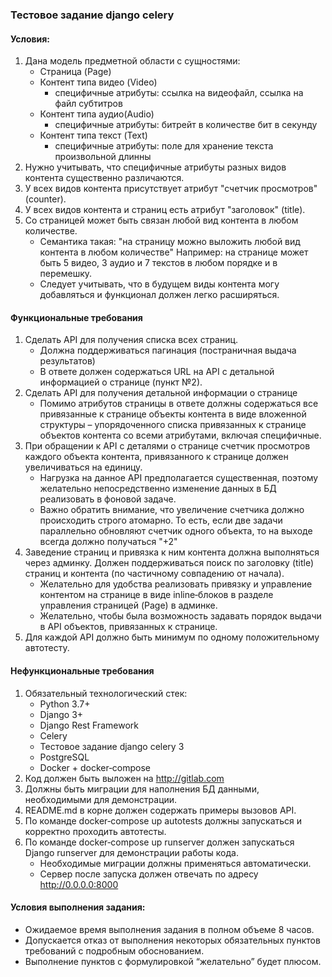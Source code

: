### Тестовое задание django celery

#### Условия:
1. Дана модель предметной области с сущностями:
   - Страница (Page)
   - Контент типа видео (Video)
     - специфичные атрибуты: ссылка на видеофайл, ссылка на файл субтитров
   - Контент типа аудио(Audio)
     - специфичные атрибуты: битрейт в количестве бит в секунду
   - Контент типа текст (Text)
     - специфичные атрибуты: поле для хранение текста произвольной длинны
2. Нужно учитывать, что специфичные атрибуты разных видов контента
существенно различаются.
3. У всех видов контента присутствует атрибут "счетчик просмотров" (counter).
4. У всех видов контента и страниц есть атрибут "заголовок" (title).
5. Со страницей может быть связан любой вид контента в любом количестве.
   - Семантика такая: "на страницу можно выложить любой вид контента в
   любом количестве" Например: на странице может быть 5 видео, 3 аудио и 7
   текстов в любом порядке и в перемешку.
   - Следует учитывать, что в будущем виды контента могу добавляться и
   функционал должен легко расширяться.

#### Функциональные требования
1. Сделать API для получения списка всех страниц.
   - Должна поддерживаться пагинация (постраничная выдача результатов)
   - В ответе должен содержаться URL на API c детальной информацией о странице (пункт №2).
2. Сделать API для получения детальной информации о странице
   - Помимо атрибутов страницы в ответе должны содержаться все привязанные к странице объекты контента в виде вложенной структуры – упорядоченного  списка привязанных к странице объектов контента со всеми атрибутами,  включая специфичные.
3. При обращении к API с деталями о странице счетчик просмотров каждого объекта контента, привязанного к странице должен увеличиваться на единицу.
   - Нагрузка на данное API предполагается существенная, поэтому желательно непосредственно изменение данных в БД реализовать в фоновой задаче.
   - Важно обратить внимание, что увеличение счетчика должно происходить строго атомарно. То есть, если две задачи параллельно обновляют счетчик одного объекта, то на выходе всегда должно получаться "+2"
4. Заведение страниц и привязка к ним контента должна выполняться через админку. Должен поддерживаться поиск по заголовку (title) страниц и контента (по частичному совпадению от начала).
   - Желательно для удобства реализовать привязку и управление контентом на странице в виде inline‐блоков в разделе управления страницей (Page) в админке.
   - Желательно, чтобы была возможность задавать порядок выдачи в API объектов, привязанных к странице.
5. Для каждой API должно быть минимум по одному положительному автотесту.

#### Нефункциональные требования
1. Обязательный технологический стек:
   - Python 3.7+
   - Django 3+
   - Django Rest Framework
   - Celery
   - Тестовое задание django celery 3
   - PostgreSQL
   - Docker + docker‐compose
2. Код должен быть выложен на http://gitlab.com
3. Должны быть миграции для наполнения БД данными, необходимыми для демонстрации.
4. README.md в корне должен содержать примеры вызовов API.
5. По команде docker‐compose up autotests должны запускаться и корректно проходить автотесты.
6. По команде docker‐compose up runserver должен запускаться Django runserver для демонстрации работы кода.
   - Необходимые миграции должны применяться автоматически.
   - Сервер после запуска должен отвечать по адресу http://0.0.0.0:8000

#### Условия выполнения задания:
- Ожидаемое время выполнения задания в полном объеме 8 часов.
- Допускается отказ от выполнения некоторых обязательных пунктов требований с подробным обоснованием.
- Выполнение пунктов с формулировкой “желательно” будет плюсом.